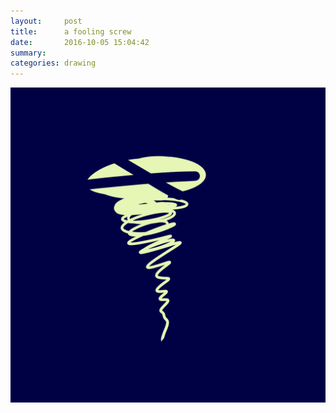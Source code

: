 ```yaml
---
layout:     post
title:      a fooling screw
date:       2016-10-05 15:04:42
summary:    
categories: drawing
---
```

![a fooling screw](/images/diary/a-fooling-screw.png "NO")
